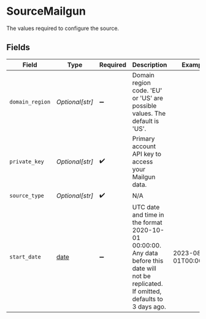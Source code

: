 # SourceMailgun

The values required to configure the source.


## Fields

| Field                                                                                                                                      | Type                                                                                                                                       | Required                                                                                                                                   | Description                                                                                                                                | Example                                                                                                                                    |
| ------------------------------------------------------------------------------------------------------------------------------------------ | ------------------------------------------------------------------------------------------------------------------------------------------ | ------------------------------------------------------------------------------------------------------------------------------------------ | ------------------------------------------------------------------------------------------------------------------------------------------ | ------------------------------------------------------------------------------------------------------------------------------------------ |
| `domain_region`                                                                                                                            | *Optional[str]*                                                                                                                            | :heavy_minus_sign:                                                                                                                         | Domain region code. 'EU' or 'US' are possible values. The default is 'US'.                                                                 |                                                                                                                                            |
| `private_key`                                                                                                                              | *Optional[str]*                                                                                                                            | :heavy_check_mark:                                                                                                                         | Primary account API key to access your Mailgun data.                                                                                       |                                                                                                                                            |
| `source_type`                                                                                                                              | *Optional[str]*                                                                                                                            | :heavy_check_mark:                                                                                                                         | N/A                                                                                                                                        |                                                                                                                                            |
| `start_date`                                                                                                                               | [date](https://docs.python.org/3/library/datetime.html#date-objects)                                                                       | :heavy_minus_sign:                                                                                                                         | UTC date and time in the format 2020-10-01 00:00:00. Any data before this date will not be replicated. If omitted, defaults to 3 days ago. | 2023-08-01T00:00:00Z                                                                                                                       |